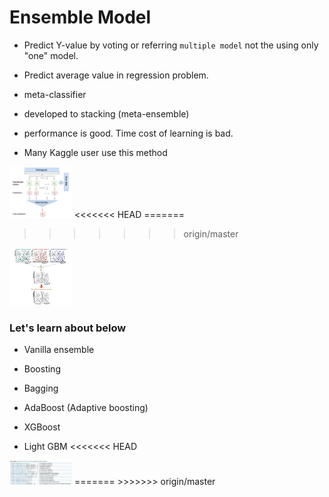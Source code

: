 # Ensemble Model

- Predict Y-value by voting or referring `multiple model` not the using only "one" model.

- Predict average value in regression problem.

- meta-classifier

- developed to stacking (meta-ensemble)

- performance is good. Time cost of learning is bad.

- Many Kaggle user use this method

<img src="./nb_images/ensemble.PNG" alt="Drawing" style="width: 100px;"/>
<<<<<<< HEAD
=======

>>>>>>> origin/master
<img src="./nb_images/boundary.PNG" alt="Drawing" style="width: 100px;"/>

### Let's learn about below

- Vanilla ensemble

- Boosting

- Bagging

- AdaBoost (Adaptive boosting)

- XGBoost

- Light GBM
<<<<<<< HEAD

<img src="./nb_images/ensemble-method.PNG" alt="Drawing" style="width: 100px;"/>
=======
>>>>>>> origin/master
